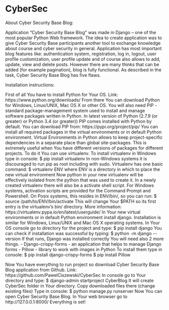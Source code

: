 # CyberSec
<p>
About Cyber Security Base Blog:
</p>
Application “Cyber Security Base Blog" was made in Django – one of the most popular Python Web framework. The idea to create application was to give Cyber Security Base participants another tool to exchange knowledge about course and cyber security in general. Application has most important blog features like: authentication system, registration, log in, logout, user profile customization, user profile update and of course also allows to add, update, view and delete posts. However there are many thinks that can be added (for example pagination), blog is fully functional. As described in the task, Cyber Security Base Blog has five flaws. 
<br />
<p>
Installation instructions:
</p>
First of all You have to install Python for Your OS. 
Link: https://www.python.org/downloads/ 
From there You can download Python for Windows, Linux/UNIX, Mac OS X or other OS.
You will also need PIP - standard package-management system used to install and manage software packages written in Python. 
In latest version of Python (2.7.9 (or greater) or Python 3.4 (or greater)) PIP comes installed with Python by default. 
You can download PIP from: https://pypi.org/project/pip/
You can install all required packages in the virtual environments or in default Python environment. Virtual Environments in Python allows to keep project-specific dependencies in a separate place than global site-packages. This is extremely useful when You have different versions of packages for different projects. To do it You can use virtualenv.
To install virtualenv in Windows type in console:
$ pip install virtualenv
In non-Windows systems it is discouraged to run pip as root including with sudo.
Virtualenv has one basic command: 
$ virtualenv ENV
where  ENV is a directory in which to place the new virtual environment
Now python in your new virtualenv will be effectively isolated from the python that was used to create it.
In a newly created virtualenv there will also be a activate shell script. For Windows systems, activation scripts are provided for the Command Prompt and Powershell.
On Posix systems, this resides in ENV/bin/, so you can run:
$ source /path/to/ENV/bin/activate
This will change Your $PATH so its first entry is the virtualenv’s bin/ directory.
More information: https://virtualenv.pypa.io/en/latest/userguide/
In Your new virtual environments or in default Python environment install django. Installation is similar for Windows, Linux/UNIX and Mac OS X operating systems.
In Your OS console go to directory for the project and type:
$ pip install django
You can check if installation was successful by typing:
$ python -m django --version
If that runs, Django was installed correctly
You will need also 2 more things.
- Django-crispy-forms - an application that helps to manage Django forms
- Pillow - library to work with images in Python
To install them type in console:
$ pip install django-crispy-forms
$ pip install Pillow
<p>Now You have everything to run project so download Cyber Security Base Blog application from Github.
Link: https://github.com/PawelCiszewski/CyberSec
In console go to Your directory and type:
$ django-admin startproject CyberBlog 
It will create CyberSec folder in Your directory.
Copy downloaded files there (change existing files)
Type in console:
$ python manage.py runserver
Now You can open Cyber Security Base Blog. 
In Your web browser go to http://127.0.0.1:8000/
Everything is set!
</p>
